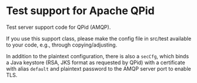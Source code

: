 # Test support for Apache QPid

Test server support code for QPid (AMQP).

If you use this support class, please make the config file in src/test available to your code, e.g., through copying/adjusting.

In addition to the plaintext configuration, there is also a `secCfg`, which binds a Java keystore (RSA, JKS format as requested by QPid) with a certificate with alias `default` and plaintext password to the AMQP server port to enable TLS.

